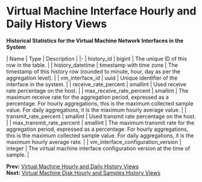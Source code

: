 # Virtual Machine Interface Hourly and Daily History Views

**Historical Statistics for the Virtual Machine Network Interfaces in the System**

| Name | Type | Description |
|-
| history_id | bigint | The unique ID of this row in the table. |
| history_datetime | timestamp with time zone | The timestamp of this history row (rounded to minute, hour, day as per the aggregation level). |
| vm_interface_id | uuid | Unique identifier of the interface in the system. |
| receive_rate_percent | smallint | Used receive rate percentage on the host. |
| max_receive_rate_percent | smallint | The maximum receive rate for the aggregation period, expressed as a percentage. For hourly aggregations, this is the maximum collected sample value. For daily aggregations, it is the maximum hourly average value. |
| transmit_rate_percent | smallint | Used transmit rate percentage on the host. |
| max_transmit_rate_percent | smallint | The maximum transmit rate for the aggregation period, expressed as a percentage. For hourly aggregations, this is the maximum collected sample value. For daily aggregations, it is the maximum hourly average rate. |
| vm_interface_configuration_version | integer | The virtual machine interface configuration version at the time of sample. |

**Prev:** [Virtual Machine Hourly and Daily History Views](Virtual_machine_hourly_and_daily_history_views) <br>
**Next:** [Virtual Machine Disk Hourly and Samples History Views](Vitual_machine_disk_hourly_and_samples_history_views)
